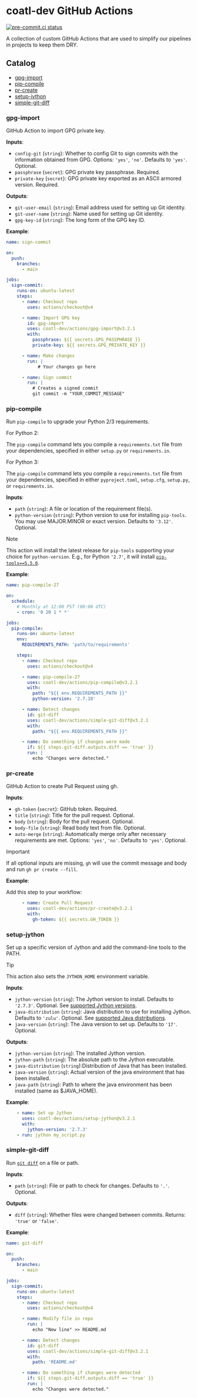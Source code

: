 # coatl-dev GitHub Actions

[![pre-commit.ci status](https://results.pre-commit.ci/badge/github/coatl-dev/actions/coatl.svg)](https://results.pre-commit.ci/latest/github/coatl-dev/actions/coatl)

A collection of custom GitHub Actions that are used to simplify our pipelines
in projects to keep them DRY.

## Catalog

- [gpg-import](#gpg-import)
- [pip-compile](#pip-compile)
- [pr-create](#pr-create)
- [setup-jython](#setup-jython)
- [simple-git-diff](#simple-git-diff)

### gpg-import

GitHub Action to import GPG private key.

**Inputs**:

- `config-git` (`string`): Whether to config Git to sign commits with the
  information obtained from GPG. Options: `'yes'`, `'no'`. Defaults to `'yes'`.
  Optional.
- `passphrase` (`secret`): GPG private key passphrase. Required.
- `private-key` (`secret`): GPG private key exported as an ASCII
  armored version. Required.

**Outputs**:

- `git-user-email` (`string`): Email address used for setting up Git identity.
- `git-user-name` (`string`): Name used for setting up Git identity.
- `gpg-key-id` (`string`): The long form of the GPG key ID.

**Example**:

```yml
name: sign-commit

on:
  push:
    branches:
      - main

jobs:
  sign-commit:
    runs-on: ubuntu-latest
    steps:
      - name: Checkout repo
        uses: actions/checkout@v4

      - name: Import GPG key
        id: gpg-import
        uses: coatl-dev/actions/gpg-import@v3.2.1
        with:
          passphrase: ${{ secrets.GPG_PASSPHRASE }}
          private-key: ${{ secrets.GPG_PRIVATE_KEY }}

      - name: Make changes
        run: |
            # Your changes go here

      - name: Sign commit
        run: |
          # Creates a signed commit
          git commit -m "YOUR_COMMIT_MESSAGE"
```

### pip-compile

Run `pip-compile` to upgrade your Python 2/3 requirements.

For Python 2:

The `pip-compile` command lets you compile a `requirements.txt` file from your
dependencies, specified in either `setup.py` or `requirements.in`.

For Python 3:

The `pip-compile` command lets you compile a `requirements.txt` file from your
dependencies, specified in either `pyproject.toml`, `setup.cfg`, `setup.py`, or
`requirements.in`.

**Inputs**:

- `path` (`string`): A file or location of the requirement file(s).
- `python-version` (`string`): Python version to use for installing `pip-tools`.
  You may use MAJOR.MINOR or exact version. Defaults to `'3.12'`. Optional.

> [!NOTE]
> This action will install the latest release for `pip-tools` supporting your
> choice for `python-version`. E.g., for Python `'2.7'`, it will install
> [`pip-tools==5.5.0`].

**Example**:

```yml
name: pip-compile-27

on:
  schedule:
    # Monthly at 12:00 PST (00:00 UTC)
    - cron: '0 20 1 * *'

jobs:
  pip-compile:
    runs-on: ubuntu-latest
    env:
      REQUIREMENTS_PATH: 'path/to/requirements'

    steps:
      - name: Checkout repo
        uses: actions/checkout@v4

      - name: pip-compile-27
        uses: coatl-dev/actions/pip-compile@v3.2.1
        with:
          path: "${{ env.REQUIREMENTS_PATH }}"
          python-version: '2.7.18'

      - name: Detect changes
        id: git-diff
        uses: coatl-dev/actions/simple-git-diff@v3.2.1
        with:
          path: "${{ env.REQUIREMENTS_PATH }}"

      - name: Do something if changes were made
        if: ${{ steps.git-diff.outputs.diff == 'true' }}
        run: |
          echo "Changes were detected."
```

### pr-create

GitHub Action to create Pull Request using gh.

**Inputs**:

- `gh-token` (`secret`): GitHub token. Required.
- `title` (`string`): Title for the pull request. Optional.
- `body` (`string`): Body for the pull request. Optional.
- `body-file` (`string`): Read body text from file. Optional.
- `auto-merge` (`string`): Automatically merge only after necessary requirements
  are met. Options: `'yes'`, `'no'`. Defaults to `'yes'`. Optional.

> [!IMPORTANT]
> If all optional inputs are missing, `gh` will use the commit message and body
> and run `gh pr create --fill`.

**Example**:

Add this step to your workflow:

```yml
      - name: Create Pull Request
        uses: coatl-dev/actions/pr-create@v3.2.1
        with:
          gh-token: ${{ secrets.GH_TOKEN }}
```

### setup-jython

Set up a specific version of Jython and add the command-line tools to the PATH.

> [!TIP]
> This action also sets the `JYTHON_HOME` environment variable.

**Inputs**:

- `jython-version` (`string`): The Jython version to install. Defaults to
  `'2.7.3'`. Optional. See [supported Jython versions].
- `java-distribution` (`string`): Java distribution to use for installing
  Jython. Defaults to `'zulu'`. Optional. See [supported Java distributions].
- `java-version` (`string`): The Java version to set up. Defaults to `'17'`.
  Optional.

**Outputs**:

- `jython-version` (`string`): The installed Jython version.
- `jython-path` (`string`): The absolute path to the Jython executable.
- `java-distribution` (`string`):Distribution of Java that has been installed.
- `java-version` (`string`): Actual version of the java environment that has
  been installed.
- `java-path` (`string`): Path to where the java environment has been installed
  (same as $JAVA_HOME).

**Example**:

```yml
    - name: Set up Jython
      uses: coatl-dev/actions/setup-jython@v3.2.1
      with:
        jython-version: '2.7.3'
    - run: jython my_script.py
```

### simple-git-diff

Run [`git diff`] on a file or path.

**Inputs**:

- `path` (`string`): File or path to check for changes. Defaults to `'.'`.
  Optional.

**Outputs**:

- `diff` (`string`): Whether files were changed between commits. Returns:
  `'true'` or `'false'`.

**Example**:

```yml
name: git-diff

on:
  push:
    branches:
      - main

jobs:
  sign-commit:
    runs-on: ubuntu-latest
    steps:
      - name: Checkout repo
        uses: actions/checkout@v4

      - name: Modify file in repo
        run: |
          echo "New line" >> README.md

      - name: Detect changes
        id: git-diff
        uses: coatl-dev/actions/simple-git-diff@v3.2.1
        with:
          path: 'README.md'

      - name: Do something if changes were detected
        if: ${{ steps.git-diff.outputs.diff == 'true' }}
        run: |
          echo "Changes were detected."
```

[`git diff`]: https://git-scm.com/docs/git-diff
[`pip-tools==5.5.0`]: https://pypi.org/project/pip-tools/5.5.0/
[supported Java distributions]: https://github.com/actions/setup-java#supported-distributions
[supported Jython versions]: https://repo1.maven.org/maven2/org/python/jython-installer/
